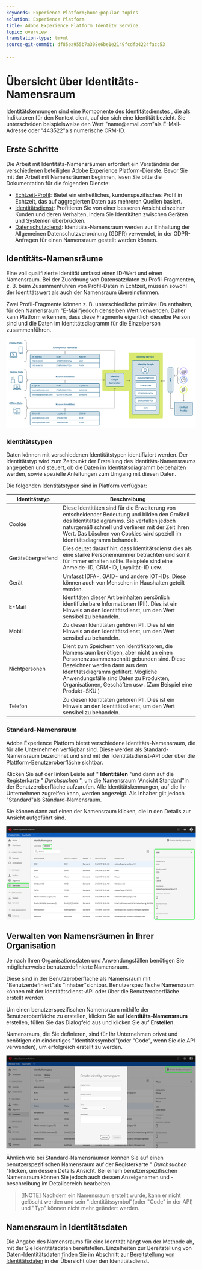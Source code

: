 ```yaml
---
keywords: Experience Platform;home;popular topics
solution: Experience Platform
title: Adobe Experience Platform Identity Service
topic: overview
translation-type: tm+mt
source-git-commit: df85ea955b7a308e6be1e2149fcdfb4224facc53

---
```



# Übersicht über Identitäts-Namensraum

Identitätskennungen sind eine Komponente des [Identitätsdienstes](./home.md) , die als Indikatoren für den Kontext dient, auf den sich eine Identität bezieht. Sie unterscheiden beispielsweise den Wert &quot;name<span>@email.com&quot;als E-Mail-Adresse oder &quot;443522&quot;als numerische CRM-ID.

## Erste Schritte

Die Arbeit mit Identitäts-Namensräumen erfordert ein Verständnis der verschiedenen beteiligten Adobe Experience Platform-Dienste. Bevor Sie mit der Arbeit mit Namensräumen beginnen, lesen Sie bitte die Dokumentation für die folgenden Dienste:

- [Echtzeit-Profil](../profile/home.md): Bietet ein einheitliches, kundenspezifisches Profil in Echtzeit, das auf aggregierten Daten aus mehreren Quellen basiert.
- [Identitätsdienst](./home.md): Profitieren Sie von einer besseren Ansicht einzelner Kunden und deren Verhalten, indem Sie Identitäten zwischen Geräten und Systemen überbrücken.
- [Datenschutzdienst](../privacy-service/home.md): Identitäts-Namensraum werden zur Einhaltung der Allgemeinen Datenschutzverordnung (GDPR) verwendet, in der GDPR-Anfragen für einen Namensraum gestellt werden können.

## Identitäts-Namensräume

Eine voll qualifizierte Identität umfasst einen ID-Wert und einen Namensraum. Bei der Zuordnung von Datensatzdaten zu Profil-Fragmenten, z. B. beim Zusammenführen von Profil-Daten in Echtzeit, müssen sowohl der Identitätswert als auch der Namensraum übereinstimmen.

Zwei Profil-Fragmente können z. B. unterschiedliche primäre IDs enthalten, für den Namensraum &quot;E-Mail&quot;jedoch denselben Wert verwenden. Daher kann Platform erkennen, dass diese Fragmente eigentlich dieselbe Person sind und die Daten im Identitätsdiagramm für die Einzelperson zusammenführen.

![](images/identity-service-stitching.png)

### Identitätstypen

Daten können mit verschiedenen Identitätstypen identifiziert werden. Der Identitätstyp wird zum Zeitpunkt der Erstellung des Identitäts-Namensraums angegeben und steuert, ob die Daten im Identitätsdiagramm beibehalten werden, sowie spezielle Anleitungen zum Umgang mit diesen Daten.

Die folgenden Identitätstypen sind in Platform verfügbar:

| Identitätstyp | Beschreibung |
| --- | --- |
| Cookie | Diese Identitäten sind für die Erweiterung von entscheidender Bedeutung und bilden den Großteil des Identitätsdiagramms. Sie verfallen jedoch naturgemäß schnell und verlieren mit der Zeit ihren Wert. Das Löschen von Cookies wird speziell im Identitätsdiagramm behandelt. |
| Geräteübergreifend | Dies deutet darauf hin, dass Identitätsdienst dies als eine starke Personennummer betrachten und somit für immer erhalten sollte. Beispiele sind eine Anmelde-ID, CRM-ID, Loyalität-ID usw. |
| Gerät | Umfasst IDFA-, GAID- und andere IOT-IDs. Diese können auch von Menschen in Haushalten geteilt werden. |
| E-Mail  | Identitäten dieser Art beinhalten persönlich identifizierbare Informationen (PII). Dies ist ein Hinweis an den Identitätsdienst, um den Wert sensibel zu behandeln. |
| Mobil | Zu diesen Identitäten gehören PII. Dies ist ein Hinweis an den Identitätsdienst, um den Wert sensibel zu behandeln. |
| Nichtpersonen | Dient zum Speichern von Identifikatoren, die Namensraum benötigen, aber nicht an einen Personenzusammenschnitt gebunden sind. Diese Bezeichner werden dann aus dem Identitätsdiagramm gefiltert. Mögliche Anwendungsfälle sind Daten zu Produkten, Organisationen, Geschäften usw. (Zum Beispiel eine Produkt-SKU.) |
| Telefon | Zu diesen Identitäten gehören PII. Dies ist ein Hinweis an den Identitätsdienst, um den Wert sensibel zu behandeln. |

### Standard-Namensraum

Adobe Experience Platform bietet verschiedene Identitäts-Namensraum, die für alle Unternehmen verfügbar sind. Diese werden als Standard-Namensraum bezeichnet und sind mit der Identitätsdienst-API oder über die Plattform-Benutzeroberfläche sichtbar.

Klicken Sie auf der linken Leiste auf &quot; **Identitäten** &quot;und dann auf die Registerkarte &quot; *Durchsuchen* &quot;, um die Namensraum &quot;Ansicht Standard&quot;in der Benutzeroberfläche aufzurufen. Alle Identitätskennungen, auf die Ihr Unternehmen zugreifen kann, werden angezeigt. Als Inhaber gilt jedoch &quot;Standard&quot;als Standard-Namensraum.

Sie können dann auf einen der Namensraum klicken, die in den Details zur Ansicht aufgeführt sind.

![](./images/standard-namespace-detail.png)

## Verwalten von Namensräumen in Ihrer Organisation

Je nach Ihren Organisationsdaten und Anwendungsfällen benötigen Sie möglicherweise benutzerdefinierte Namensraum.

Diese sind in der Benutzeroberfläche als Namensraum mit &quot;Benutzerdefiniert&quot;als &quot;Inhaber&quot;sichtbar. Benutzerspezifische Namensraum können mit der Identitätsdienst-API oder über die Benutzeroberfläche erstellt werden.

Um einen benutzerspezifischen Namensraum mithilfe der Benutzeroberfläche zu erstellen, klicken Sie auf **Identitäts-Namensraum** erstellen, füllen Sie das Dialogfeld aus und klicken Sie auf **Erstellen**.

Namensraum, die Sie definieren, sind für Ihr Unternehmen privat und benötigen ein eindeutiges &quot;Identitätssymbol&quot;(oder &quot;Code&quot;, wenn Sie die API verwenden), um erfolgreich erstellt zu werden.

![](./images/create-identity-namespace.png)

Ähnlich wie bei Standard-Namensräumen können Sie auf einen benutzerspezifischen Namensraum auf der Registerkarte &quot; *Durchsuchen* &quot;klicken, um dessen Details Ansicht. Bei einem benutzerspezifischen Namensraum können Sie jedoch auch dessen Anzeigenamen und -beschreibung im Detailbereich bearbeiten.

>[!NOTE] Nachdem ein Namensraum erstellt wurde, kann er nicht gelöscht werden und sein &quot;Identitätssymbol&quot;(oder &quot;Code&quot; in der API) und &quot;Typ&quot; können nicht mehr geändert werden.

## Namensraum in Identitätsdaten

Die Angabe des Namensraums für eine Identität hängt von der Methode ab, mit der Sie Identitätsdaten bereitstellen. Einzelheiten zur Bereitstellung von Daten-Identitätsdaten finden Sie im Abschnitt zur [Bereitstellung von Identitätsdaten](./home.md#supplying-identity-data-to-identity-service) in der Übersicht über den Identitätsdienst.
